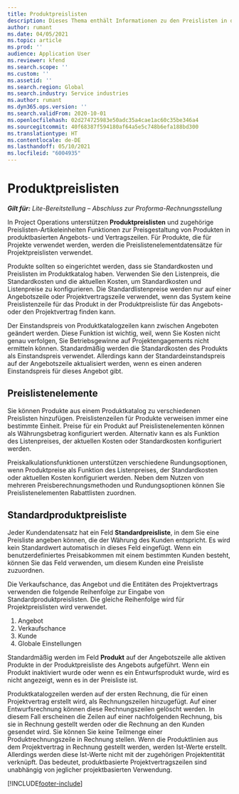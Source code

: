 ```yaml
---
title: Produktpreislisten
description: Dieses Thema enthält Informationen zu den Preislisten in der Katalogpreisgestaltung, die für Projektangebote und Verträge verwendet werden.
author: rumant
ms.date: 04/05/2021
ms.topic: article
ms.prod: ''
audience: Application User
ms.reviewer: kfend
ms.search.scope: ''
ms.custom: ''
ms.assetid: ''
ms.search.region: Global
ms.search.industry: Service industries
ms.author: rumant
ms.dyn365.ops.version: ''
ms.search.validFrom: 2020-10-01
ms.openlocfilehash: 02d274725983e50adc35a4cae1ac60c35be346a4
ms.sourcegitcommit: 40f68387f594180af64a5e5c748b6efa188bd300
ms.translationtype: HT
ms.contentlocale: de-DE
ms.lasthandoff: 05/10/2021
ms.locfileid: "6004935"
---
```

# <a name="product-price-lists"></a>Produktpreislisten

_**Gilt für:** Lite-Bereitstellung – Abschluss zur Proforma-Rechnungsstellung_

 In Project Operations unterstützen **Produktpreislisten** und zugehörige Preislisten-Artikeleinheiten Funktionen zur Preisgestaltung von Produkten in produktbasierten Angebots- und Vertragszeilen. Für Produkte, die für Projekte verwendet werden, werden die Preislistenelementdatensätze für Projektpreislisten verwendet. 

Produkte sollten so eingerichtet werden, dass sie Standardkosten und Preislisten im Produktkatalog haben. Verwenden Sie den Listenpreis, die Standardkosten und die aktuellen Kosten, um Standardkosten und Listenpreise zu konfigurieren. Die Standardlistenpreise werden nur auf einer Angebotszeile oder Projektvertragszeile verwendet, wenn das System keine Preislistenzeile für das Produkt in der Produktpreisliste für das Angebots- oder den Projektvertrag finden kann.

Der Einstandspreis von Produktkatalogzeilen kann zwischen Angeboten geändert werden. Diese Funktion ist wichtig, weil, wenn Sie Kosten nicht genau verfolgen, Sie Betriebsgewinne auf Projektengagements nicht ermitteln können. Standardmäßig werden die Standardkosten des Produkts als Einstandspreis verwendet. Allerdings kann der Standardeinstandspreis auf der Angebotszeile aktualisiert werden, wenn es einen anderen Einstandspreis für dieses Angebot gibt.

## <a name="price-list-items"></a>Preislistenelemente

Sie können Produkte aus einem Produktkatalog zu verschiedenen Preislisten hinzufügen. Preislistenzeilen für Produkte verweisen immer eine bestimmte Einheit. Preise für ein Produkt auf Preislistenelementen können als Währungsbetrag konfiguriert werden. Alternativ kann es als Funktion des Listenpreises, der aktuellen Kosten oder Standardkosten konfiguriert werden.

Preiskalkulationsfunktionen unterstützen verschiedene Rundungsoptionen, wenn Produktpreise als Funktion des Listenpreises, der Standardkosten oder aktuellen Kosten konfiguriert werden. Neben dem Nutzen von mehreren Preisberechnungsmethoden und Rundungsoptionen können Sie Preislistenelementen Rabattlisten zuordnen. 

 
## <a name="default-product-price-list"></a>Standardproduktpreisliste
Jeder Kundendatensatz hat ein Feld **Standardpreisliste**, in dem Sie eine Preisliste angeben können, die der Währung des Kunden entspricht. Es wird kein Standardwert automatisch in dieses Feld eingefügt. Wenn ein benutzerdefiniertes Preisabkommen mit einem bestimmten Kunden besteht, können Sie das Feld verwenden, um diesem Kunden eine Preisliste zuzuordnen.

Die Verkaufschance, das Angebot und die Entitäten des Projektvertrags verwenden die folgende Reihenfolge zur Eingabe von Standardproduktpreislisten. Die gleiche Reihenfolge wird für Projektpreislisten wird verwendet.

1.  Angebot
2.  Verkaufschance
3.  Kunde
4.  Globale Einstellungen 

Standardmäßig werden im Feld **Produkt** auf der Angebotszeile alle aktiven Produkte in der Produktpreisliste des Angebots aufgeführt. Wenn ein Produkt inaktiviert wurde oder wenn es ein Entwurfsprodukt wurde, wird es nicht angezeigt, wenn es in der Preisliste ist. 

Produktkatalogzeilen werden auf der ersten Rechnung, die für einen Projektvertrag erstellt wird, als Rechnungszeilen hinzugefügt. Auf einer Entwurfsrechnung können diese Rechnungszeilen gelöscht werden. In diesem Fall erscheinen die Zeilen auf einer nachfolgenden Rechnung, bis sie in Rechnung gestellt werden oder die Rechnung an den Kunden gesendet wird. Sie können Sie keine Teilmenge einer Produktrechnungszeile in Rechnung stellen. Wenn die Produktlinien aus dem Projektvertrag in Rechnung gestellt werden, werden Ist-Werte erstellt. Allerdings werden diese Ist-Werte nicht mit der zugehörigen Projektentität verknüpft. Das bedeutet, produktbasierte Projektvertragszeilen sind unabhängig von jeglicher projektbasierten Verwendung. 


[!INCLUDE[footer-include](../includes/footer-banner.md)]
